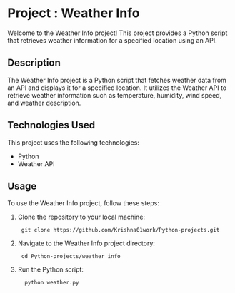# Project : Weather Info

Welcome to the Weather Info project! This project provides a Python script that retrieves weather information for a specified location using an API.

## Description

The Weather Info project is a Python script that fetches weather data from an API and displays it for a specified location. It utilizes the Weather API to retrieve weather information such as temperature, humidity, wind speed, and weather description.

## Technologies Used

This project uses the following technologies:

- Python
- Weather API

## Usage

To use the Weather Info project, follow these steps:

1. Clone the repository to your local machine:

        git clone https://github.com/Krishna01work/Python-projects.git

2. Navigate to the Weather Info project directory:

        cd Python-projects/weather info

3. Run the Python script:

         python weather.py
